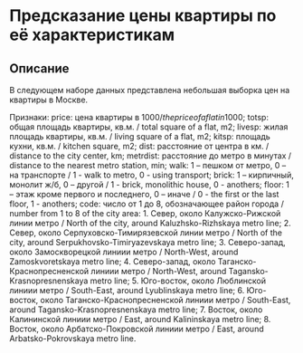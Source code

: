 # Предсказание цены квартиры по её характеристикам
## Описание
В следующем наборе данных представлена небольшая выборка цен на квартиры в Москве.

Признаки:
price: цена квартиры в $1000 / the price of a flat in 1000$;
totsp: общая площадь квартиры, кв.м. / total square of a flat, m2;
livesp: жилая площадь квартиры, кв.м. / living square of a flat, m2;
kitsp: площадь кухни, кв.м. / kitchen square, m2;
dist: расстояние от центра в км. / distance to the city center, km;
metrdist: расстояние до метро в минутах / distance to the nearest metro station, min;
walk: 1 – пешком от метро, 0 – на транспорте / 1 - walk to metro, 0 - using transport;
brick: 1 – кирпичный, монолит ж/б, 0 – другой / 1 - brick, monolithic house, 0 - anothers;
floor: 1 – этаж кроме первого и последнего, 0 – иначе / 0 - the first or the last floor, 1 - anothers;
code: число от 1 до 8, обозначающее район города / number from 1 to 8 of the city area:
    1. Север, около Калужско-Рижской линии метро / North of the city, around Kaluzhsko-Rizhskaya metro line;
    2. Север, около Серпуховско-Тимирязевской линии метро / North of the city, around Serpukhovsko-Timiryazevskaya metro line;
    3. Северо-запад, около Замоскворецкой линиии метро / North-West, around Zamoskvoretskaya metro line;
    4. Северо-запад, около Таганско-Краснопресненской линиии метро / North-West, around Tagansko-Krasnopresnenskaya metro line;
    5. Юго-восток, около Люблинской линиии метро / South-East, around Lyublinskaya metro line;
    6. Юго-восток, около Таганско-Краснопресненской линиии метро / South-East, around Tagansko-Krasnopresnenskaya metro line;
    7. Восток, около Калининской линиии метро / East, around Kalininskaya metro line;
    8. Восток, около Арбатско-Покровской линиии метро / East, around Arbatsko-Pokrovskaya metro line.
